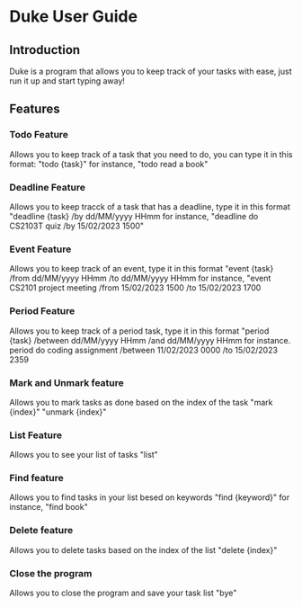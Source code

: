 # Duke User Guide
## Introduction
Duke is a program that allows you to keep track of your tasks with ease, just run it up and start typing away!
## Features 

### Todo Feature
Allows you to keep track of a task that you need to do, you can type it in this format:
"todo {task}"
for instance, "todo read a book"

### Deadline Feature
Allows you to keep tracck of a task that has a deadline, type it in this format
"deadline {task} /by dd/MM/yyyy HHmm
for instance, "deadline do CS2103T quiz /by 15/02/2023 1500"

### Event Feature
Allows you to keep track of an event, type it in this format
"event {task} /from dd/MM/yyyy HHmm /to dd/MM/yyyy HHmm
for instance, "event CS2101 project meeting /from 15/02/2023 1500 /to 15/02/2023 1700

### Period Feature
Allows you to keep track of a period task, type it in this format
"period {task} /between dd/MM/yyyy HHmm /and dd/MM/yyyy HHmm
for instance. period do coding assignment /between 11/02/2023 0000 /to 15/02/2023 2359

### Mark and Unmark feature
Allows you to mark tasks as done based on the index of the task
"mark {index}"
"unmark {index}"

### List Feature
Allows you to see your list of tasks
"list"

### Find feature
Allows you to find tasks in your list besed on keywords
"find {keyword}"
for instance, "find book"

### Delete feature
Allows you to delete tasks based on the index of the list
"delete {index}"

### Close the program
Allows you to close the program and save your task list
"bye"
